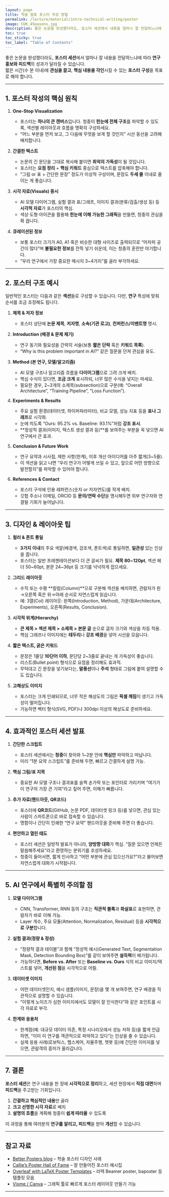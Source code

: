 ```yaml
---
layout: page
title: 학술 발표 포스터 작성 방법
permalink: /lecture/material/intro-technical-writing/poster
image: CUK_4Seasons.jpg
description: 좋은 논문을 완성했더라도, 포스터 세션에서 내용을 얼마나 잘 전달하느냐에 따라 연구 홍보와 피드백의 성과가 달라질 수 있습니다.  
toc: true
toc_sticky: true
toc_label: "Table of Contents"
---
```


좋은 논문을 완성했더라도, **포스터 세션**에서 얼마나 잘 내용을 전달하느냐에 따라 **연구 홍보와 피드백**의 성과가 달라질 수 있습니다.  
짧은 시간(수 분 이내)에 **관심을 끌고**, **핵심 내용을 각인**시킬 수 있는 **포스터 구성**을 목표로 해야 합니다.

---

## 1. 포스터 작성의 핵심 원칙

1. **One-Stop Visualization**  
   - 포스터는 **하나의 큰 캔버스**입니다. 청중이 **한눈에 전체 구조**를 파악할 수 있도록, 섹션별 레이아웃과 흐름을 명확히 구성하세요.  
   - “어느 부분을 먼저 보고, 그 다음에 무엇을 보게 할 것인지” 시선 동선을 고려해 배치합니다.

2. **간결한 텍스트**  
   - 논문의 긴 문단을 그대로 복사해 붙이면 **최악의 가독성**이 될 것입니다.  
   - 포스터는 **요점 정리** + **핵심 키워드** 중심으로 텍스트를 압축해야 합니다.  
   - “그림 or 표 + 간단한 문장” 정도가 이상적 구성이며, 문장도 **두세 줄** 이내로 줄이는 게 좋습니다.

3. **시각 자료(Visuals) 중시**  
   - AI 모델 다이어그램, 실험 결과 표/그래프, 이미지 결과(분류/검출/생성 등) 등 **시각적 자료**가 포스터의 핵심.  
   - 색상·도형·아이콘을 활용해 **한눈에 이해 가능한 그래픽**을 만들면, 청중의 관심을 확 끕니다.

4. **큐레이션된 정보**  
   - 보통 포스터 크기가 A0, A1 혹은 비슷한 대형 사이즈로 출력되므로 “어차피 공간이 많다”며 **불필요한 정보**를 잔뜩 넣기 쉬운데, 이는 청중의 혼란만 야기합니다.  
   - “우리 연구에서 가장 중요한 메시지 3~4가지”를 골라 부각하세요.

---

## 2. 포스터 구조 예시

일반적인 포스터는 다음과 같은 **섹션**들로 구성할 수 있습니다. 다만, **연구** 특성에 맞춰 순서를 조금 조정해도 됩니다.

1. **제목 & 저자 정보**  
   - 포스터 상단에 **논문 제목**, **저자명**, **소속(기관 로고)**, **컨퍼런스/이벤트명** 명시.  

2. **Introduction (배경 & 문제 제기)**  
   - 연구 동기와 필요성을 간략히 서술(보통 **짧은 단락** 혹은 **키워드 목록**).  
   - “Why is this problem important in AI?” 같은 질문을 던져 관심을 유도.

3. **Method (본 연구, 모델/알고리즘)**  
   - AI 모델 구조나 알고리즘 흐름을 **다이어그램**으로 그려 크게 배치.  
   - 핵심 수식이 있다면, **조금 크게** 표시하되, 너무 많은 수식을 넣지는 마세요.  
   - 필요한 경우, 2~3개의 소제목(subsection)으로 구분(예: “Overall Architecture”, “Training Pipeline”, “Loss Function”).

4. **Experiments & Results**  
   - 주요 실험 환경(데이터셋, 하이퍼파라미터), 비교 모델, 성능 지표 등을 **표나 그래프**로 시각화.  
   - 눈에 띄도록 “Ours: 95.2% vs. Baseline: 93.1%”처럼 **강조 표시**.  
   - **정성적 결과(이미지, 텍스트 생성 결과 등)**를 보여주는 부분을 꼭 넣으면 AI 연구에서 큰 효과.  

5. **Conclusion & Future Work**  
   - 연구 요약과 시사점, 제한 사항(한계), 이후 개선 아이디어를 아주 짧게(3~5줄).  
   - 이 섹션을 읽고 나면 “우리 연구가 어떻게 쓰일 수 있고, 앞으로 어떤 방향으로 발전할지”를 파악할 수 있어야 합니다.

6. **References & Contact**  
   - 포스터 구석에 인용 레퍼런스(숫자 or 저자연도)를 작게 배치.  
   - 깃헙 주소나 이메일, ORCID 등 **문의/연락 수단**을 명시해두면 외부 연구자와 연결될 기회가 늘어납니다.

---

## 3. 디자인 & 레이아웃 팁

1. **컬러 & 폰트 통일**  
   - **3가지 이내**의 주요 색깔(배경색, 강조색, 폰트색)로 통일하면, **일관성** 있는 인상을 줍니다.  
   - 포스터는 일반 프레젠테이션보다 더 큰 글씨가 필요. **제목 80~120pt**, 섹션 헤더 50~60pt, 본문 24~36pt 등 크기를 넉넉하게 잡으세요.

2. **그리드 레이아웃**  
   - 수직 또는 수평 **칼럼(Column)**으로 구분해 섹션을 배치하면, 관람자가 왼→오른쪽 혹은 위→아래 순서로 자연스럽게 읽습니다.  
   - 예: 3열(Col) 레이아웃: 왼쪽(Introduction, Method), 가운데(Architecture, Experiments), 오른쪽(Results, Conclusion).

3. **시각적 위계(Hierarchy)**  
   - **큰 제목 > 섹션 제목 > 소제목 > 본문 글** 순으로 글자 크기와 색상을 차등 적용.  
   - 핵심 그래프나 이미지에는 **테두리**나 **강조 배경**을 넣어 시선을 모읍니다.

4. **짧은 텍스트, 굵은 키워드**  
   - 문장은 1줄당 **10단어 이하**, 문단당 2~3줄로 끝내는 게 가독성이 좋습니다.  
   - 리스트(Bullet point) 형식으로 요점을 정리해도 효과적.  
   - 무턱대고 긴 문장을 넣기보다는, **말풍선**이나 **주석** 형태로 그림에 붙여 설명할 수도 있습니다.

5. **고해상도 이미지**  
   - 포스터는 크게 인쇄되므로, 너무 작은 해상도의 그림은 **픽셀 깨짐**이 생기고 가독성이 떨어집니다.  
   - 가능하면 벡터 형식(SVG, PDF)나 300dpi 이상의 해상도로 준비하세요.  

---

## 4. 효과적인 포스터 세션 발표

1. **간단한 스크립트**  
   - 포스터 세션에서는 **청중**이 찾아와 1~2분 안에 **핵심만** 파악하고 떠납니다.  
   - 미리 “1분 요약 스크립트”를 준비해 두면, 빠르고 간결하게 설명 가능.

2. **핵심 그림/표 지목**  
   - 중요한 AI 모델 구조나 결과표를 슬쩍 손가락 또는 포인터로 가리키며 “여기가 이 연구의 가장 큰 기여”라고 짚어 주면, 이해가 빠릅니다.  

3. **추가 자료(핸드아웃, QR코드)**  
   - 포스터에 **QR코드**(GitHub, 논문 PDF, 데이터셋 링크 등)를 넣으면, 관심 있는 사람이 스마트폰으로 바로 접속할 수 있습니다.  
   - 명함이나 간단히 인쇄한 “연구 요약” 핸드아웃을 준비해 주면 더 좋습니다.

4. **편안하고 열린 태도**  
   - 포스터 세션은 일방적 발표가 아니라, **양방향 대화**가 핵심. “질문 있으면 언제든 말씀해주세요”라고 환영하는 분위기를 조성하세요.  
   - 청중이 들어서면, 짧게 인사하고 “어떤 부분에 관심 있으신가요?”라고 물어보면 자연스럽게 대화가 시작됩니다.

---

## 5. AI 연구에서 특별히 주의할 점

1. **모델 다이어그램**  
   - CNN, Transformer, RNN 등의 구조는 **직관적 블록**과 **화살표**로 표현하면, 관람자가 바로 이해 가능.  
   - Layer 개수, 주요 모듈(Attention, Normalization, Residual) 등을 **시각적으로 구분**합니다.

2. **실험 결과(정량 & 정성)**  
   - “정량적 결과 테이블”과 함께 “정성적 예시(Generated Text, Segmentation Mask, Detection Bounding Box)”를 같이 보여주면 **설득력**이 배가됩니다.  
   - 가능하다면, **Before vs. After** 또는 **Baseline vs. Ours** 식의 비교 이미지/텍스트를 넣어, **개선된 점**을 시각적으로 어필.

3. **데이터셋 이미지**  
   - 어떤 데이터셋인지, 예시 샘플(이미지, 문장)을 몇 개 보여주면, 연구 배경을 직관적으로 설명할 수 있습니다.  
   - “이렇게 노이즈가 심한 이미지에서도 모델이 잘 인식한다”와 같은 포인트를 시각 자료로 부각.

4. **한계와 응용처**  
   - 한계점(예: 대규모 데이터 의존, 특정 시나리오에서 성능 저하 등)을 짧게 언급하면, “이미 이 연구를 객관적으로 파악하고 있다”는 인상을 줄 수 있습니다.  
   - 실제 응용 사례(로보틱스, 헬스케어, 자율주행, 챗봇 등)에 간단한 이미지를 넣으면, 관람객의 흥미가 올라갑니다.

---

## 7. 결론

**포스터 세션**은 연구 내용을 한 장에 **시각적으로 정리**하고, 세션 현장에서 **직접 대면**하며 **피드백**을 주고받는 기회입니다.

1. **간결하고 핵심적인 내용**만 골라  
2. **크고 선명한 시각 자료**로 배치  
3. **설명의 흐름**을 계획해 청중이 **쉽게 따라올** 수 있도록  

이 과정을 통해 여러분의 **연구를 알리고, 피드백**을 받아 **개선**할 수 있습니다.  

---

## 참고 자료

- [Better Posters blog](https://betterposters.blogspot.com/) – 학술 포스터 디자인 사례  
- [Callie’s Poster Hall of Fame](https://www.callie.org/posters) – 잘 만들어진 포스터 예시집  
- [Overleaf with LaTeX Poster Templates](https://www.overleaf.com/gallery/tagged/poster) – 라텍 Beamer poster, baposter 등 템플릿 모음  
- [Visme / Canva](https://www.canva.com) – 그래픽 툴로 빠르게 포스터 레이아웃 만들기 가능  

---

